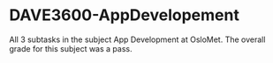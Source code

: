 # DAVE3600-AppDevelopement
All 3 subtasks in the subject App Development at OsloMet. The overall grade for this subject was a pass.
